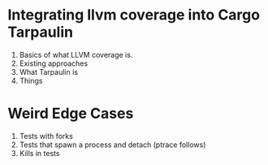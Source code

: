 # Integrating llvm coverage into Cargo Tarpaulin

1. Basics of what LLVM coverage is.
2. Existing approaches
3. What Tarpaulin is
4. Things

# Weird Edge Cases

1. Tests with forks
2. Tests that spawn a process and detach (ptrace follows)
3. Kills in tests
